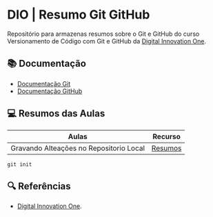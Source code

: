 # DIO | Resumo Git GitHub

Repositório para armazenas resumos sobre o Git e GitHub do curso Versionamento de Código com Git e GitHub da [Digital Innovation One](http://www.dio.me/).

## 📚 Documentação
 - [Documentação Git](http://git-scm.com/doc)
 - [Documentação GitHub](http://docs.github.com/)

## 💻 Resumos das Aulas

| Aulas | Recurso |
|-------|----------|
| Gravando Alteações no Repositorio Local | [Resumos]()
 

```
git init
```
## 🔍 Referências
- [Digital Innovation One]().

